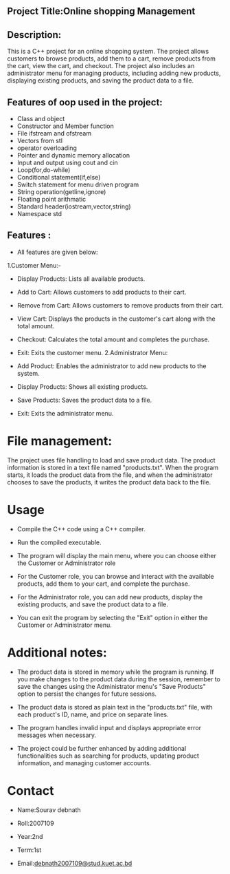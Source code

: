 
## Project Title:Online shopping  Management


## Description:


This is a C++ project for an online shopping system. The project allows customers to browse products, add them to a cart, remove products from the cart, view the cart, and checkout. The project also includes an administrator menu for managing products, including adding new products, displaying existing products, and saving the product data to a file.

##  Features of oop used in the project: 


- Class and object
- Constructor and Member function
- File ifstream and ofstream 
- Vectors from stl
- operator overloading
- Pointer and dynamic memory allocation 
- Input and output using cout and cin
- Loop(for,do-while)
- Conditional statement(if,else)
- Switch statement for menu driven program
- String operation(getline,ignore)
- Floating point arithmatic
- Standard header(iostream,vector,string)
- Namespace std

## Features :

- All features are given below:


1.Customer Menu:-

- Display Products: Lists all available products.
- Add to Cart: Allows customers to add products to  their cart.
- Remove from Cart: Allows customers to remove products from their cart.
- View Cart: Displays the products in the customer's cart along with the total amount.
- Checkout: Calculates the total amount and completes the purchase.
- Exit: Exits the customer menu.
2.Administrator Menu:

- Add Product: Enables the administrator to add new products to the system.

- Display Products: Shows all existing products.

- Save Products: Saves the product data to a file.

- Exit: Exits the administrator menu.
# File management:

The project uses file handling to load and save product data. The product information is stored in a text file named "products.txt". When the program starts, it loads the product data from the file, and when the administrator chooses to save the products, it writes the product data back to the file.
# Usage

- Compile the C++ code using a C++ compiler.

- Run the compiled executable.

- The program will display the main menu, where you can choose either the Customer or Administrator role

- For the Customer role, you can browse and interact with the available products, add them to your cart, and complete the purchase.

- For the Administrator role, you can add new products, display the existing products, and save the product data to a file.

- You can exit the program by selecting the "Exit" option in either the Customer or Administrator menu.
# Additional notes:

- The product data is stored in memory while the program is running. If you make changes to the product data during the session, remember to save the changes using the Administrator menu's "Save Products" option to persist the changes for future sessions.

- The product data is stored as plain text in the "products.txt" file, with each product's ID, name, and price on separate lines.

- The program handles invalid input and displays appropriate error messages when necessary.

- The project could be further enhanced by adding additional functionalities such as searching for products, updating product information, and managing customer accounts.

# Contact 

- Name:Sourav debnath

- Roll:2007109 

- Year:2nd

- Term:1st 

- Email:debnath2007109@stud.kuet.ac.bd



